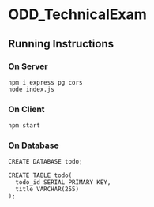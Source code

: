 # ODD_TechnicalExam

## Running Instructions

### On Server
```
npm i express pg cors
node index.js
```

### On Client
```
npm start
```

### On Database
```
CREATE DATABASE todo;

CREATE TABLE todo(
  todo_id SERIAL PRIMARY KEY,
  title VARCHAR(255)
);
```
